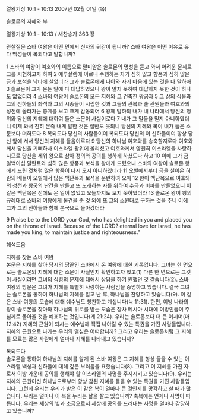 열왕기상 10:1 - 10:13 
2007년 02월 01일 (목)

솔로몬의 지혜와 부



열왕기상 10:1 - 10:13 / 새찬송가 363 장


관찰질문
스바 여왕은 어떤 면에서 신자의 귀감이 됩니까?
스바 여왕은 어떤 이유로 유다 백성들이 복되다고 말합니까?

1 스바의 여왕이 여호와의 이름으로 말미암은 솔로몬의 명성을 듣고 와서 어려운 문제로 그를 시험하고자 하여 2 예루살렘에 이르니 수행하는 자가 심히 많고 향품과 심히 많은 금과 보석을 낙타에 실었더라 그가 솔로몬에게 나아와 자기 마음에 있는 것을 다 말하매 3 솔로몬이 그가 묻는 말에 다 대답하였으니 왕이 알지 못하여 대답하지 못한 것이 하나도 없었더라 4 스바의 여왕이 솔로몬의 모든 지혜와 그 건축한 왕궁과 5 그 상의 식물과 그의 신하들의 좌석과 그의 시종들이 시립한 것과 그들의 관복과 술 관원들과 여호와의 성전에 올라가는 층계를 보고 크게 감동되어 6 왕께 말하되 내가 내 나라에서 당신의 행위와 당신의 지혜에 대하여 들은 소문이 사실이로다 7 내가 그 말들을 믿지 아니하였더니 이제 와서 친히 본즉 내게 말한 것은 절반도 못되니 당신의 지혜와 복이 내가 들은 소문보다 더하도다 8 복되도다 당신의 사람들이여 복되도다 당신의 이 신하들이여 항상 당신 앞에 서서 당신의 지혜를 들음이로다 9 당신의 하나님 여호와를 송축할지로다 여호와께서 당신을 기뻐하사 이스라엘 왕위에 올리셨고 여호와께서 영원히 이스라엘을 사랑하시므로 당신을 세워 왕으로 삼아 정의와 공의를 행하게 하셨도다 하고 10 이에 그가 금 일백이십 달란트와 심히 많은 향품과 보석을 왕에게 드렸으니 스바의 여왕이 솔로몬 왕에게 드린 것처럼 많은 향품이 다시 오지 아니하였더라 11 오빌에서부터 금을 실어온 히람의 배들이 오빌에서 많은 백단목과 보석을 운반하여 오매 
12 왕이 백단목으로 여호와의 성전과 왕궁의 난간을 만들고 또 노래하는 자를 위하여 수금과 비파를 만들었으니 이같은 백단목은 전에도 온 일이 없었고 오늘까지도 보지 못하였더라 13 솔로몬 왕이 왕의 규례대로 스바의 여왕에게 물건을 준 것 외에 또 그의 소원대로 구하는 것을 주니 이에 그가 그의 신하들과 함께 본국으로 돌아갔더라  

9 Praise be to the LORD your God, who has delighted in you and placed you on the throne of Israel. Because of the LORD? eternal love for Israel, he has made you king, to maintain justice and righteousness."

해석도움





지혜를 찾는 스바 여왕  
본문은 지혜를 찾아 당시의 땅끝인 스바에서 온 여왕에 대한 기록입니다. 그녀는 한 면으로는 솔로몬의 지혜에 대한 소문이 사실인지 확인하고자 했고(1) 다른 한 면으로는 그것이 사실이라면 그녀의 심령의 문제에 대해서 상담을 하기 원했던 것 같습니다(2). 스바 여왕의 방문은 그녀가 지혜를 특별히 사랑하는 사람임을 증명하고 있습니다. 결국 그녀는 솔로몬을 통하여 하나님의 지혜를 알고 난 후, 하나님을 찬양하고 있습니다(9). 이 같은 스바 여왕의 모습에 대해 예수님도 칭찬하고 계십니다(눅 11:31). 한편, 이방 나라의 왕이 솔로몬을 찾아와 하나님의 위로를 받는 모습은 장차 메시아 시대에 이방인들이 주님께로 돌아올 것을 예표하는 것입니다(계 21:24). 우리는 솔로몬보다 더 큰 이시며(마 12:42) 지혜의 근원이 되시는 예수님께 직접 나아갈 수 있는 특권을 가진 사람들입니다. 지혜의 근원으로 나가는 우리의 열심은 어떠합니까? 그리고 우리는 솔로몬처럼 그 지혜를 모르는 많은 사람에게 얼마나 지혜를 나타내고 있습니까? 

복되도다  
솔로몬을 통하여 하나님의 지혜를 알게 된 스바 여왕은 그 지혜를 항상 들을 수 있는 이스라엘 백성과 신하들에 대해 깊은 부러움을 표했습니다(8). 그리고 이 지혜를 가진 자로서 이방 가운데 공의를 행해야 할 이스라엘의 사명을 주지시키고 있습니다(9). 우리는 지혜의 근원이신 하나님으로부터 항상 참된 지혜를 들을 수 있는 특권을 가진 사람들입니다. 그런데 우리는 우리가 받은 이 같은 복이 얼마나 큰 것인지를 망각하고 살 때가 많습니다. 우리는 얼마나 이 복을 누리는 삶을 살고 있습니까? 축복에는 언제나 사명이 따릅니다. 우리는 세상의 빛과 소금으로서 세상에 공의를 드러내는 사명을 얼마나 감당하고 있습니까?